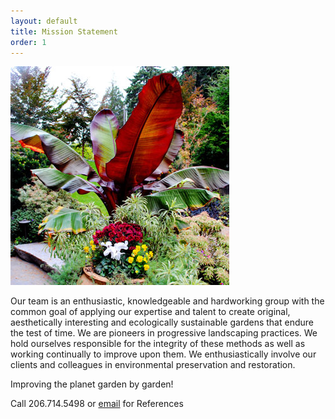 ```yaml
---
layout: default
title: Mission Statement
order: 1
---
```


![](/images/pic01.jpg)

Our team is an enthusiastic, knowledgeable and hardworking group with the common goal of applying our expertise and talent to create original, aesthetically interesting and ecologically sustainable gardens that endure the test of time. We are pioneers in progressive landscaping practices.  We hold ourselves responsible for the integrity of these methods as well as working continually to improve upon them. We enthusiastically involve our clients and colleagues in environmental preservation and restoration.

Improving the planet garden by garden!

Call 206.714.5498 or [email](mailto:continuumgardens@gmail.com) for References
